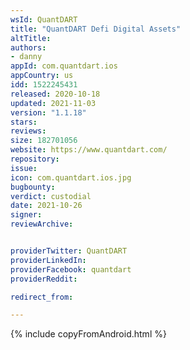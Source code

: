 ```yaml
---
wsId: QuantDART
title: "QuantDART Defi Digital Assets"
altTitle: 
authors:
- danny
appId: com.quantdart.ios
appCountry: us
idd: 1522245431
released: 2020-10-18
updated: 2021-11-03
version: "1.1.18"
stars: 
reviews: 
size: 182701056
website: https://www.quantdart.com/
repository: 
issue: 
icon: com.quantdart.ios.jpg
bugbounty: 
verdict: custodial
date: 2021-10-26
signer: 
reviewArchive:


providerTwitter: QuantDART
providerLinkedIn: 
providerFacebook: quantdart
providerReddit: 

redirect_from:

---
```


{% include copyFromAndroid.html %}


